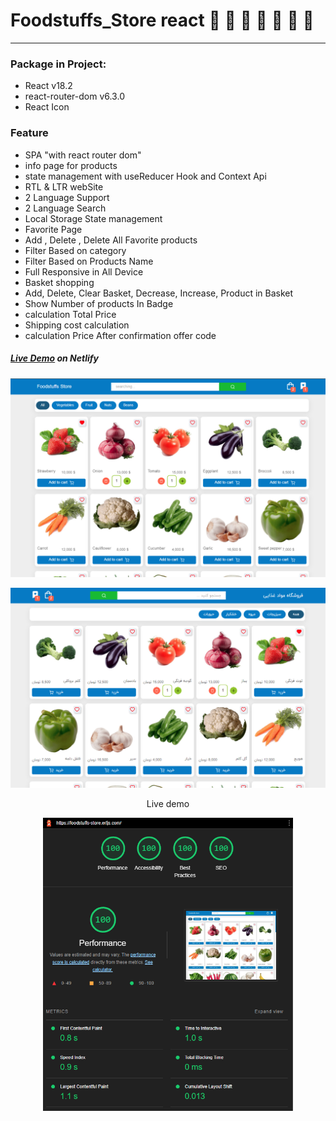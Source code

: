 # Foodstuffs_Store react 🍒 🍆 🍊 🍅 🍉 🍌 🍐


---

### Package in Project:

- React v18.2
- react-router-dom v6.3.0
- React Icon

### Feature

- SPA "with react router dom"
- info page for products
- state management with useReducer Hook and Context Api
- RTL & LTR webSite
- 2 Language Support
- 2 Language Search
- Local Storage State management
- Favorite Page
- Add , Delete , Delete All Favorite products
- Filter Based on category
- Filter Based on Products Name
- Full Responsive in All Device
- ‌Basket shopping
- Add, Delete, Clear Basket, Decrease, Increase, Product in Basket
- Show Number of products In Badge
- calculation Total Price
- Shipping cost calculation
- calculation Price After confirmation offer code


##### [Live Demo](https://foodstuffs-store.erfjs.com) on Netlify

<p align="center">
  <a src="https://foodstuffs_store.erfjs.com" target="_blank"><img src="./readme/example1.png" width="800" height="auto" /></a>
</p>
<p align="center">
  <a src="https://foodstuffs_store.erfjs.com" target="_blank"><img src="./readme/example2.png" width="800" height="auto" /></a>
</p>

<p align="center">Live demo</p>
<p align="center">
  <a src="https://foodstuffs_store.erfjs.com" target="_blank"><img src="./readme/lighthouse.png" width="400" height="auto" /></a>
</p>


